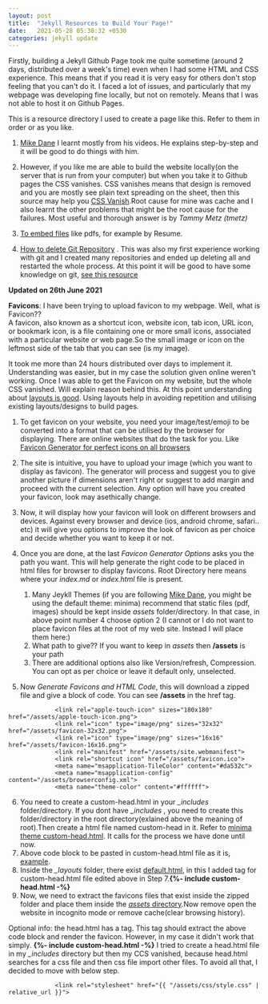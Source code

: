```yaml
---
layout: post
title:  "Jekyll Resources to Build Your Page!"
date:   2021-05-28 05:38:32 +0530
categories: jekyll update
---
```


Firstly, building a Jekyll Github Page took me quite sometime (around 2 days, distributed over a week's time) even when I had some HTML and CSS experience. This means that if you read it is very easy for others don't stop feeling that you can't do it. I faced a lot of issues, and particularly that my webpage was developing fine locally, but not on remotely. Means that I was not able to host it on Github Pages. 

This is a resource directory I used to create a page like this. Refer to them in order or as you like. 

1. [Mike Dane](https://www.youtube.com/watch?v=gsYqPL9EFwQ) I learnt mostly from his videos. He explains step-by-step and it will be good to do things with him.

2. However, if you like me are able to build the website locally(on the server that is run from your computer) but when you take it to Github pages the CSS vanishes. CSS vanishes means that design is removed and you are mostly see plain text spreading on the sheet, then this source may help you [CSS Vanish](https://github.community/t/css-not-being-applied-in-pages/10466).Root cause for mine was cache and I also learnt the other problems that might be the root cause for the failures. Most useful and thorough answer is by *Tammy Metz (tmetz)*<br>

3. [To embed files](https://www.w3docs.com/snippets/html/how-to-embed-pdf-in-html.html) like pdfs, for example by Resume. 


4. [How to delete Git Repository](https://www.w3docs.com/snippets/git/how-to-delete-git-repository-created-with-init.html) . This was also my first experience working with git and I created many repositories and ended up deleting all and restarted the whole process. At this point it will be good to have some knowledge on git, [see this resource](https://www.atlassian.com/git/tutorials)


**Updated on 26th June 2021**

**Favicons**: I have been trying to upload favicon to my webpage. Well, what is Favicon?? <br>A favicon, also known as a shortcut icon, website icon, tab icon, URL icon, or bookmark icon, is a file containing one or more small icons, associated with a particular website or web page.So the small image or icon on the leftmost side of the tab that you can see (is my image). 

It took me more than 24 hours distributed over days to implement it. Understanding was easier, but in my case the solution given online weren't working. Once I was able to get the Favicon on my website, but the whole CSS vanished. Will explain reason behind this. At this point understanding about [layouts is good](https://learn.cloudcannon.com/jekyll/introduction-to-jekyll-layouts/). Using layouts help in avoiding repetition and utilising existing layouts/designs to build pages. 

1. To get favicon on your website, you need your image/test/emoji to be converted into a format that can be utilised by the browser for displaying. There are online websites that do the task for you. Like [Favicon Generator for perfect icons on all browsers](https://realfavicongenerator.net/)
2. The site is intuitive, you have to upload your image (which you want to display as favicon). The generator will process and suggest you to give another picture if dimensions aren't right or suggest to add margin and proceed with the current selection. Any option will have you created your favicon, look may asethically change.
3. Now, it will display how your favicon will look on different browsers and devices. Against every browser and device (ios, android chrome, safari.. etc) it will give you options to improve the look of favicon as per choice and decide whether you want to keep it or not. 
4. Once you are done, at the last *Favicon Generator Options* asks you the path you want. This will help generate the right code to be placed in html files for browser to display favicons. Root Directory here means where your *index.md* or *index.html* file is present.
     
     1. Many Jeykll Themes (if you are following [Mike Dane](https://www.youtube.com/watch?v=gsYqPL9EFwQ), you might be using the default theme: minima) recommend that static files (pdf, images) should be kept inside *assets* folder/directory. In that case, in above point number 4 choose option 2 (I cannot or I do not want to place favicon files at the root of my web site. Instead I will place them here:) 
     2. What path to give?? If you want to keep in *assets* then **/assets** is your path
     3. There are additional options also like Version/refresh, Compression. You can opt as per choice or leave it default only, unselected. 

5. Now *Generate Favicons and HTML Code*, this will download a zipped file and give a block of code. You can see **/assets** in the href tag. 
 ```
              <link rel="apple-touch-icon" sizes="180x180" href="/assets/apple-touch-icon.png">
              <link rel="icon" type="image/png" sizes="32x32" href="/assets/favicon-32x32.png">
              <link rel="icon" type="image/png" sizes="16x16" href="/assets/favicon-16x16.png">
              <link rel="manifest" href="/assets/site.webmanifest">
              <link rel="shortcut icon" href="/assets/favicon.ico">
              <meta name="msapplication-TileColor" content="#da532c">
              <meta name="msapplication-config" content="/assets/browserconfig.xml">
              <meta name="theme-color" content="#ffffff">
  ```
 6. You need to create a custom-head.html in your *_includes* folder/directory. If you dont have *_includes* , you need to create this folder/directory in the root directory(exlained above the meaning of root).Then create a html file named custom-head in it. Refer to [minima theme custom-head.html](https://github.com/jekyll/minima/blob/master/_includes/custom-head.html). It calls for the process we have done until now. 
 7. Above code block to be pasted in custom-head.html file as it is, [example](https://github.com/srishti-gupta-me/srishti-gupta-me.github.io/blob/gh-pages/_includes/custom-head.html).
 8. Inside the *_layouts* folder, there exist [default.html](https://github.com/srishti-gupta-me/srishti-gupta-me.github.io/blob/gh-pages/_layouts/default.html), in this I added tag for custom-head.html file edited above in Step 7.**{%- include custom-head.html -%}**
 9. Now, we need to extract the favicons files that exist inside the zipped folder and place them inside the [*assets* directory](https://github.com/srishti-gupta-me/srishti-gupta-me.github.io/tree/gh-pages/assets).Now remove open the website in incognito mode or remove cache(clear browsing history).

Optional info: the head.html has a tag. This tag should extract the above code block and render the favicon. However, in my case it didn't work that simply. **{%- include custom-head.html -%}** I tried to create a head.html file in my *_includes* directory but then my CCS vanished, because head.html searches for a css file and then css file import other files. To avoid all that, I decided to move with below step. 

```` 
             <link rel="stylesheet" href="{{ "/assets/css/style.css" | relative_url }}">

````  




